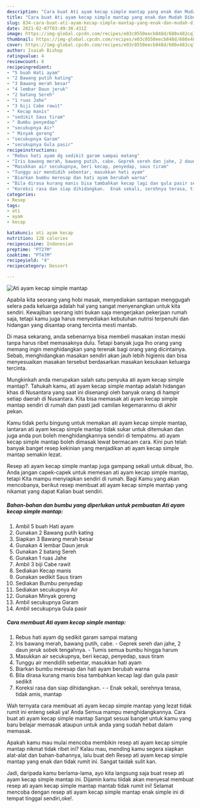 ```yaml
---
description: "Cara buat Ati ayam kecap simple mantap yang enak dan Mudah Dibuat"
title: "Cara buat Ati ayam kecap simple mantap yang enak dan Mudah Dibuat"
slug: 834-cara-buat-ati-ayam-kecap-simple-mantap-yang-enak-dan-mudah-dibuat
date: 2021-02-07T03:49:30.431Z
image: https://img-global.cpcdn.com/recipes/e03c0550eecb848d/680x482cq70/ati-ayam-kecap-simple-mantap-foto-resep-utama.jpg
thumbnail: https://img-global.cpcdn.com/recipes/e03c0550eecb848d/680x482cq70/ati-ayam-kecap-simple-mantap-foto-resep-utama.jpg
cover: https://img-global.cpcdn.com/recipes/e03c0550eecb848d/680x482cq70/ati-ayam-kecap-simple-mantap-foto-resep-utama.jpg
author: Isaiah Bishop
ratingvalue: 4
reviewcount: 8
recipeingredient:
- "5 buah Hati ayam"
- "2 Bawang putih kating"
- "3 Bawang merah besar"
- "4 lembar Daun jeruk"
- "2 batang Sereh"
- "1 ruas Jahe"
- "3 biji Cabe rawit"
- " Kecap manis"
- "sedikit Saus tiram"
- " Bumbu penyedap"
- "secukupnya Air"
- " Minyak goreng"
- "secukupnya Garam"
- "secukupnya Gula pasir"
recipeinstructions:
- "Rebus hati ayam dg sedikit garam sampai matang"
- "Iris bawang merah, bawang putih, cabe. Geprek sereh dan jahe, 2 daun jeruk sobek tengahnya. Tumis semua bumbu hingga harum"
- "Masukkan air secukupnya, beri kecap, penyedap, saus tiram"
- "Tunggu air mendidih sebentar, masukkan hati ayam"
- "Biarkan bumbu meresap dan hati ayam berubah warna"
- "Bila dirasa kurang manis bisa tambahkan kecap lagi dan gula pasir sedikit"
- "Koreksi rasa dan siap dihidangkan.  Enak sekali, serehnya terasa, tidak amis, mantap"
categories:
- Resep
tags:
- ati
- ayam
- kecap

katakunci: ati ayam kecap 
nutrition: 128 calories
recipecuisine: Indonesian
preptime: "PT27M"
cooktime: "PT47M"
recipeyield: "4"
recipecategory: Dessert

---
```



![Ati ayam kecap simple mantap](https://img-global.cpcdn.com/recipes/e03c0550eecb848d/680x482cq70/ati-ayam-kecap-simple-mantap-foto-resep-utama.jpg)

Apabila kita seorang yang hobi masak, menyediakan santapan menggugah selera pada keluarga adalah hal yang sangat menyenangkan untuk kita sendiri. Kewajiban seorang istri bukan saja mengerjakan pekerjaan rumah saja, tetapi kamu juga harus menyediakan kebutuhan nutrisi terpenuhi dan hidangan yang disantap orang tercinta mesti mantab.

Di masa  sekarang, anda sebenarnya bisa membeli masakan instan meski tanpa harus ribet memasaknya dulu. Tetapi banyak juga lho orang yang memang ingin menghidangkan yang terenak bagi orang yang dicintainya. Sebab, menghidangkan masakan sendiri akan jauh lebih higienis dan bisa menyesuaikan masakan tersebut berdasarkan masakan kesukaan keluarga tercinta. 



Mungkinkah anda merupakan salah satu penyuka ati ayam kecap simple mantap?. Tahukah kamu, ati ayam kecap simple mantap adalah hidangan khas di Nusantara yang saat ini disenangi oleh banyak orang di hampir setiap daerah di Nusantara. Kita bisa memasak ati ayam kecap simple mantap sendiri di rumah dan pasti jadi camilan kegemaranmu di akhir pekan.

Kamu tidak perlu bingung untuk memakan ati ayam kecap simple mantap, lantaran ati ayam kecap simple mantap tidak sukar untuk ditemukan dan juga anda pun boleh menghidangkannya sendiri di tempatmu. ati ayam kecap simple mantap boleh dimasak lewat bermacam cara. Kini pun telah banyak banget resep kekinian yang menjadikan ati ayam kecap simple mantap semakin lezat.

Resep ati ayam kecap simple mantap juga gampang sekali untuk dibuat, lho. Anda jangan capek-capek untuk memesan ati ayam kecap simple mantap, tetapi Kita mampu menyiapkan sendiri di rumah. Bagi Kamu yang akan mencobanya, berikut resep membuat ati ayam kecap simple mantap yang nikamat yang dapat Kalian buat sendiri.

<!--inarticleads1-->

##### Bahan-bahan dan bumbu yang diperlukan untuk pembuatan Ati ayam kecap simple mantap:

1. Ambil 5 buah Hati ayam
1. Gunakan 2 Bawang putih kating
1. Siapkan 3 Bawang merah besar
1. Gunakan 4 lembar Daun jeruk
1. Gunakan 2 batang Sereh
1. Gunakan 1 ruas Jahe
1. Ambil 3 biji Cabe rawit
1. Sediakan  Kecap manis
1. Gunakan sedikit Saus tiram
1. Sediakan  Bumbu penyedap
1. Sediakan secukupnya Air
1. Gunakan  Minyak goreng
1. Ambil secukupnya Garam
1. Ambil secukupnya Gula pasir




<!--inarticleads2-->

##### Cara membuat Ati ayam kecap simple mantap:

1. Rebus hati ayam dg sedikit garam sampai matang
1. Iris bawang merah, bawang putih, cabe. - Geprek sereh dan jahe, 2 daun jeruk sobek tengahnya. - Tumis semua bumbu hingga harum
1. Masukkan air secukupnya, beri kecap, penyedap, saus tiram
1. Tunggu air mendidih sebentar, masukkan hati ayam
1. Biarkan bumbu meresap dan hati ayam berubah warna
1. Bila dirasa kurang manis bisa tambahkan kecap lagi dan gula pasir sedikit
1. Koreksi rasa dan siap dihidangkan. -  - Enak sekali, serehnya terasa, tidak amis, mantap




Wah ternyata cara membuat ati ayam kecap simple mantap yang lezat tidak rumit ini enteng sekali ya! Anda Semua mampu menghidangkannya. Cara buat ati ayam kecap simple mantap Sangat sesuai banget untuk kamu yang baru belajar memasak ataupun untuk anda yang sudah hebat dalam memasak.

Apakah kamu mau mulai mencoba membikin resep ati ayam kecap simple mantap nikmat tidak ribet ini? Kalau mau, mending kamu segera siapkan alat-alat dan bahan-bahannya, lalu buat deh Resep ati ayam kecap simple mantap yang enak dan tidak rumit ini. Sangat taidak sulit kan. 

Jadi, daripada kamu berlama-lama, ayo kita langsung saja buat resep ati ayam kecap simple mantap ini. Dijamin kamu tiidak akan menyesal membuat resep ati ayam kecap simple mantap mantab tidak rumit ini! Selamat mencoba dengan resep ati ayam kecap simple mantap enak simple ini di tempat tinggal sendiri,oke!.

